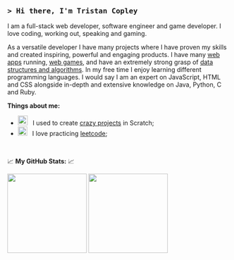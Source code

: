### <samp>&gt; Hi there, I'm <b> Tristan Copley </b>

I am a full-stack web developer, software engineer and game developer. I love coding, working out, speaking and gaming.

As a versatile developer I have many projects where I have proven my skills and created inspiring, powerful and engaging products. I have many [web apps](https://github.com/TristanCopley/) running, [web games](https://github.com/TristanCopley/), and have an extremely strong grasp of [data structures and algorithms](https://leetcode.com/TristanCopley/). In my free time I enjoy learning different programming languages. I would say I am an expert on JavaScript, HTML and CSS alongside in-depth and extensive knowledge on Java, Python, C and Ruby.

**Things about me:**

- <img src="https://imgs.search.brave.com/sG-78LSEqGAAqU01l0ge5uJybP8a8ypZxqopQFik87I/rs:fit:900:900:1/g:ce/aHR0cDovL3dla25v/d3lvdXJkcmVhbXMu/Y29tL2ltYWdlcy9z/Y3JhdGNoL3NjcmF0/Y2gtMDMuanBn" width="22" />&nbsp;&nbsp; I used to create [crazy projects](https://scratch.mit.edu/projects/334297345/) in Scratch;
- <img src="https://github.com/Gapur/Gapur/blob/main/assets/lightning.gif?raw=true" width="21" />&nbsp;&nbsp; I love practicing [leetcode](https://leetcode.com/TristanCopley/);

</br>

📈 **My GitHub Stats:** 📈

<p>
  <img height="180em" src="https://github-readme-stats.vercel.app/api?username=TristanCopley&show_icons=true&hide_border=true&&count_private=true&include_all_commits=true&theme=github_dark" />
  <img height="180em" src="https://github-readme-stats.vercel.app/api/top-langs/?username=TristanCopley&show_icons=true&hide_border=true&count_private=true&layout=compact&langs_count=8&theme=github_dark"/>
</p>




